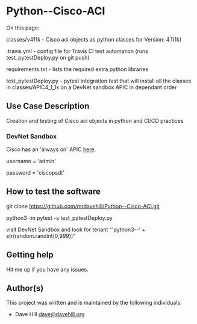 # Python--Cisco-ACI

On this page:

classes/v411k - Cisco aci objects as python classes for Version: 4.1(1k)

.travis.yml - config file for Travis CI test automation (runs test_pytestDeploy.py on git push)

requirements.txt - lists the required extra python libraries

test_pytestDeploy.py - pytest integration test that will install all the classes in classes/APIC4_1_1k on a DevNet sandbox APIC in dependant order
 
## Use Case Description

Creation and testing of Cisco aci objects in python and CI/CD practices

### DevNet Sandbox

Cisco has an 'always on' APIC [here](https://sandboxapicdc.cisco.com/). 

username = 'admin'

password = 'ciscopsdt'

## How to test the software

git clone https://github.com/mrdavehill/Python--Cisco-ACI.git

python3 -m pytest -s test_pytestDeploy.py

visit DevNet Sandbox and look for tenant "'python3--' + str(random.randint(0,999))"

## Getting help

Hit me up if you have any issues.

## Author(s)

This project was written and is maintained by the following individuals:

* Dave Hill <dave@davehill.org>
